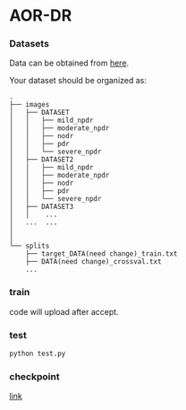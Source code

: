 # AOR-DR
### Datasets 
Data can be obtained from [here](https://github.com/chehx/DGDR/blob/main/GDRBench/README.md).

Your dataset should be organized as: 

```
.
├── images
│   ├── DATASET
│   │   ├── mild_npdr
│   │   ├── moderate_npdr
│   │   ├── nodr
│   │   ├── pdr
│   │   └── severe_npdr
│   ├── DATASET2
│   │   ├── mild_npdr
│   │   ├── moderate_npdr
│   │   ├── nodr
│   │   ├── pdr
│   │   └── severe_npdr
│   ├── DATASET3
│   │    ...
│   ...  ...
│  
│   
└── splits
    ├── target_DATA(need change)_train.txt
    ├── DATA(need change)_crossval.txt
    ...

```
### train
code will upload after accept.
### test
``` bash
python test.py
```
### checkpoint
[link](https://drive.google.com/drive/folders/1AFiUMh3WB53XOMwYVm-2_6ooOcram77l?usp=sharing)
